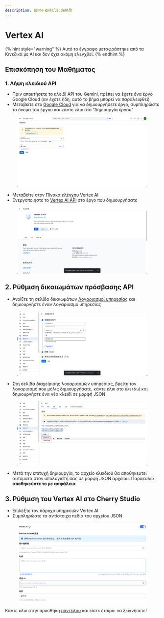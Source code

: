 ```yaml
---
description: 暂时不支持Claude模型
---
```

# Vertex AI


{% hint style="warning" %}
Αυτό το έγγραφο μεταφράστηκε από τα Κινεζικά με AI και δεν έχει ακόμη ελεγχθεί.
{% endhint %}




## Επισκόπηση του Μαθήματος

### 1. Λήψη κλειδιού API

* Πριν αποκτήσετε το κλειδί API του Gemini, πρέπει να έχετε ένα έργο Google Cloud (αν έχετε ήδη, αυτό το βήμα μπορεί να παραλειφθεί)
* Μεταβείτε στο [Google Cloud](https://console.cloud.google.com/projectcreate) για να δημιουργήσετε έργο, συμπληρώστε το όνομα του έργου και κάντε κλικ στο "Δημιουργία έργου"

<figure><img src="../../.gitbook/assets/image (1) (1) (1) (1).png" alt=""><figcaption></figcaption></figure>

* Μεταβείτε στον [Πίνακα ελέγχου Vertex AI](https://console.cloud.google.com/vertex-ai)
* Ενεργοποιήστε το [Vertex AI API](https://console.cloud.google.com/apis/library/aiplatform.googleapis.com?inv=1\&invt=Ab0iBA) στο έργο που δημιουργήσατε

<figure><img src="../../.gitbook/assets/image (78).png" alt=""><figcaption></figcaption></figure>

## 2. Ρύθμιση δικαιωμάτων πρόσβασης API

* Ανοίξτε τη σελίδα δικαιωμάτων [Λογαριασμοί υπηρεσίας](https://console.cloud.google.com/iam-admin/serviceaccounts) και δημιουργήστε έναν λογαριασμό υπηρεσίας

<figure><img src="../../.gitbook/assets/image (79).png" alt=""><figcaption></figcaption></figure>

* Στη σελίδα διαχείρισης λογαριασμών υπηρεσίας, βρείτε τον λογαριασμό που μόλις δημιουργήσατε, κάντε κλικ στο `Κλειδιά` και δημιουργήστε ένα νέο κλειδί σε μορφή JSON

<figure><img src="../../.gitbook/assets/image (80).png" alt=""><figcaption></figcaption></figure>

* Μετά την επιτυχή δημιουργία, το αρχείο κλειδιού θα αποθηκευτεί αυτόματα στον υπολογιστή σας σε μορφή JSON αρχείου. Παρακαλώ **αποθηκεύστε το με ασφάλεια**

## 3. Ρύθμιση του Vertex AI στο Cherry Studio

* Επιλέξτε τον πάροχο υπηρεσιών Vertex AI
* Συμπληρώστε τα αντίστοιχα πεδία του αρχείου JSON

<figure><img src="../../.gitbook/assets/image (81).png" alt=""><figcaption></figcaption></figure>

Κάντε κλικ στην προσθήκη [μοντέλου](https://console.cloud.google.com/vertex-ai/model-garden) και είστε έτοιμοι να ξεκινήσετε!